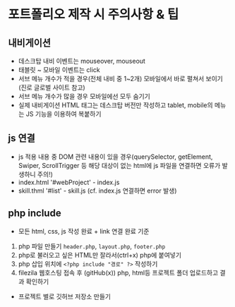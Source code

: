 # 포트폴리오 제작 시 주의사항 & 팁
## 내비게이션
* 데스크탑 내비 이벤트는 mouseover, mouseout
* 태블릿 ~ 모바일 이벤트는 click
* 서브 메뉴 개수가 적을 경우(전체 내비 중 1~2개) 모바일에서 바로 펼쳐서 보이기(진로 글로벌 사이트 참고)
* 서브 메뉴 개수가 많을 경우 모바일에선 모두 숨기기
* 실제 내비게이션 HTML 태그는 데스크탑 버전만 작성하고 tablet, mobile의 메뉴는 JS 기능을 이용하여 복붙하기
## js 연결
* js 적용 내용 중 DOM 관련 내용이 있을 경우(querySelector, getElement, Swiper, ScrollTrigger 등 해당 대상이 없는 html에 js 파일을 연결하면 오류가 발생하니 주의!)
* index.html '#webProject' - index.js
* skill.thml '#list' - skill.js (cf. index.js 연결하면 error 발생)
## php include
* 모든 html, css, js 작성 완료 + link 연결 완료 기준
1. php 파일 만들기 `header.php`, `layout.php`, `footer.php`
2. php로 불러오고 싶은 HTML만 잘라서(ctrl+x) php에 붙여넣기
3. php 삽입 위치에 `<?php include "경로" ?>` 작성하기
4. filezila 웹호스팅 접속 후 (gitHub(x)) php, html등 프로젝트 폴더 업로드하고 결과 확인하기
* 프로젝트 별로 깃허브 저장소 만들기